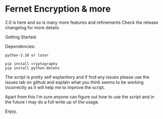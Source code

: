 # Fernet Encryption & more

2.0 is here and so is many more features and refinements
Check the release changelog for more details

Getting Started:

Dependencies:   
    
    python-3.10 or later

    pip install cryptography
    pip install python-dotenv

The script is pretty self explanitory and if find any issues please use the issues tab on github and explain what you think seems to be working incorrectly as it will help me to improve the script.

Apart from this I'm sure anyone can figure out how to use the script and in the future I may do a full write up of the usage.

Enjoy.